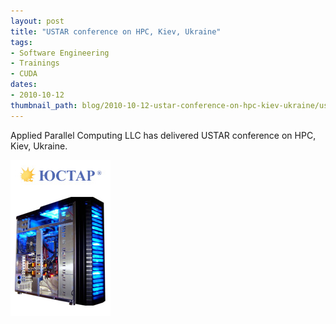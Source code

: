 ```yaml
---
layout: post
title: "USTAR conference on HPC, Kiev, Ukraine"
tags:
- Software Engineering
- Trainings
- CUDA
dates:
- 2010-10-12
thumbnail_path: blog/2010-10-12-ustar-conference-on-hpc-kiev-ukraine/ustar.jpg
---
```


Applied Parallel Computing LLC has delivered USTAR conference on HPC, Kiev, Ukraine.

![alt text](\assets\img\blog\2010-10-12-ustar-conference-on-hpc-kiev-ukraine/ustar.jpg "Logo Title Text 1")